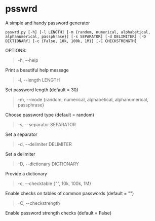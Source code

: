 # psswrd
A simple and handy password generator

```
psswrd.py [-h] [-l LENGTH] [-m {random, numerical, alphabetical, alphanumerical, passphrase}] [-s SEPARATOR] [-d DELIMITER] [-D DICTIONARY] [-c {False, 10k, 100k, 1M}] [-C CHECKSTRENGTH]
```

OPTIONS:

> -h, --help

Print a beautiful help message

> -l, --length LENGTH

Set password length (default = 30)

> -m, --mode {random, numerical, alphabetical, alphanumerical, passphrase}

Choose password type (default = random)

> -s, --separator SEPARATOR

Set a separator

> -d, --delimiter DELIMITER

Set a delimiter

> -D, --dictionary DICTIONARY

Provide a dictionary

> -c, --checktable {"", 10k, 100k, 1M}

Enable checks on tables of common passwords (default = "")

> -C, --checkstrength

Enable password strength checks (default = False)
